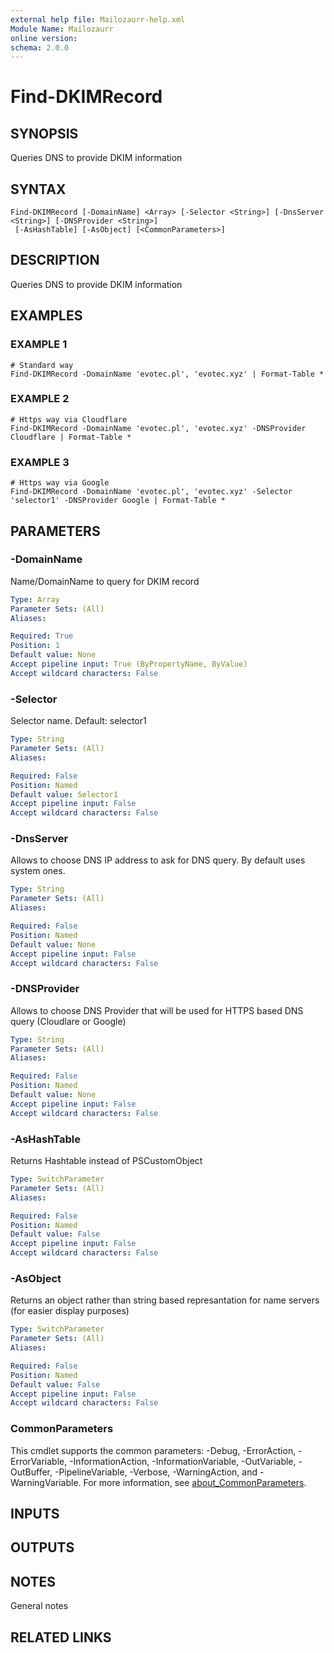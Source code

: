 ```yaml
---
external help file: Mailozaurr-help.xml
Module Name: Mailozaurr
online version:
schema: 2.0.0
---
```


# Find-DKIMRecord

## SYNOPSIS
Queries DNS to provide DKIM information

## SYNTAX

```
Find-DKIMRecord [-DomainName] <Array> [-Selector <String>] [-DnsServer <String>] [-DNSProvider <String>]
 [-AsHashTable] [-AsObject] [<CommonParameters>]
```

## DESCRIPTION
Queries DNS to provide DKIM information

## EXAMPLES

### EXAMPLE 1
```
# Standard way
Find-DKIMRecord -DomainName 'evotec.pl', 'evotec.xyz' | Format-Table *
```

### EXAMPLE 2
```
# Https way via Cloudflare
Find-DKIMRecord -DomainName 'evotec.pl', 'evotec.xyz' -DNSProvider Cloudflare | Format-Table *
```

### EXAMPLE 3
```
# Https way via Google
Find-DKIMRecord -DomainName 'evotec.pl', 'evotec.xyz' -Selector 'selector1' -DNSProvider Google | Format-Table *
```

## PARAMETERS

### -DomainName
Name/DomainName to query for DKIM record

```yaml
Type: Array
Parameter Sets: (All)
Aliases:

Required: True
Position: 1
Default value: None
Accept pipeline input: True (ByPropertyName, ByValue)
Accept wildcard characters: False
```

### -Selector
Selector name.
Default: selector1

```yaml
Type: String
Parameter Sets: (All)
Aliases:

Required: False
Position: Named
Default value: Selector1
Accept pipeline input: False
Accept wildcard characters: False
```

### -DnsServer
Allows to choose DNS IP address to ask for DNS query.
By default uses system ones.

```yaml
Type: String
Parameter Sets: (All)
Aliases:

Required: False
Position: Named
Default value: None
Accept pipeline input: False
Accept wildcard characters: False
```

### -DNSProvider
Allows to choose DNS Provider that will be used for HTTPS based DNS query (Cloudlare or Google)

```yaml
Type: String
Parameter Sets: (All)
Aliases:

Required: False
Position: Named
Default value: None
Accept pipeline input: False
Accept wildcard characters: False
```

### -AsHashTable
Returns Hashtable instead of PSCustomObject

```yaml
Type: SwitchParameter
Parameter Sets: (All)
Aliases:

Required: False
Position: Named
Default value: False
Accept pipeline input: False
Accept wildcard characters: False
```

### -AsObject
Returns an object rather than string based represantation for name servers (for easier display purposes)

```yaml
Type: SwitchParameter
Parameter Sets: (All)
Aliases:

Required: False
Position: Named
Default value: False
Accept pipeline input: False
Accept wildcard characters: False
```

### CommonParameters
This cmdlet supports the common parameters: -Debug, -ErrorAction, -ErrorVariable, -InformationAction, -InformationVariable, -OutVariable, -OutBuffer, -PipelineVariable, -Verbose, -WarningAction, and -WarningVariable. For more information, see [about_CommonParameters](http://go.microsoft.com/fwlink/?LinkID=113216).

## INPUTS

## OUTPUTS

## NOTES
General notes

## RELATED LINKS
